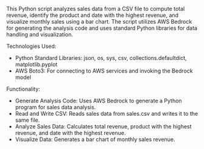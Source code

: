 This Python script analyzes sales data from a CSV file to compute total revenue, identify the product and date with the highest revenue, and visualize monthly sales using a bar chart. The script utilizes AWS Bedrock for generating the analysis code and uses standard Python libraries for data handling and visualization.

Technologies Used:
* Python Standard Libraries: json, os, sys, csv, collections.defaultdict, matplotlib.pyplot
* AWS Boto3: For connecting to AWS services and invoking the Bedrock model

Functionality:
* Generate Analysis Code: Uses AWS Bedrock to generate a Python program for sales data analysis.
* Read and Write CSV: Reads sales data from sales.csv and writes it to the same file.
* Analyze Sales Data: Calculates total revenue, product with the highest revenue, and date with the highest revenue.
* Visualize Data: Generates a bar chart of monthly sales revenue.
